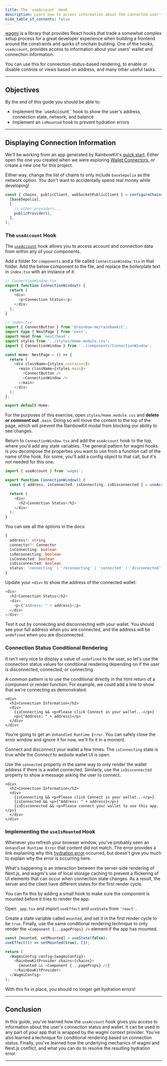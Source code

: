```yaml
---
title: The `useAccount` Hook
description: Learn how to access information about the connected user's wallet.
hide_table_of_contents: false
---
```


[wagmi] is a library that provides React hooks that trade a somewhat complex setup process for a great developer experience when building a frontend around the constraints and quirks of onchain building. One of the hooks, `useAccount`, provides access to information about your users' wallet and connection information.

You can use this for connection-status-based rendering, to enable or disable controls or views based on address, and many other useful tasks.

---

## Objectives

By the end of this guide you should be able to:

- Implement the `useAccount`` hook to show the user's address, connection state, network, and balance
- Implement an `isMounted` hook to prevent hydration errors

---

## Displaying Connection Information

We'll be working from an app generated by RainbowKit's [quick start]. Either open the one you created when we were exploring [Wallet Connectors], or create a new one for this project.

Either way, change the list of chains to only include `baseSepolia` as the network option. You don't want to accidentally spend real money while developing!

```typescript
const { chains, publicClient, webSocketPublicClient } = configureChains(
  [baseSepolia],
  [
    // other providers...
    publicProvider(),
  ],
);
```

### The `useAccount` Hook

The [`useAccount`] hook allows you to access account and connection data from within any of your components.

Add a folder for `components` and a file called `ConnectionWindow.tsx` in that folder. Add the below component to the file, and replace the boilerplate text in `index.tsx` with an instance of it.

```typescript
// ConnectionWindow.tsx
export function ConnectionWindow() {
  return (
    <div>
      <p>Connection Status</p>
    </div>
  );
}
```

```typescript
// index.tsx
import { ConnectButton } from '@rainbow-me/rainbowkit';
import type { NextPage } from 'next';
import Head from 'next/head';
import styles from '../styles/Home.module.css';
import { ConnectionWindow } from '../components/ConnectionWindow';

const Home: NextPage = () => {
  return (
    <div className={styles.container}>
      <main className={styles.main}>
        <ConnectButton />
        <ConnectionWindow />
      </main>
    </div>
  );
};

export default Home;
```

For the purposes of this exercise, open `styles/Home.module.css` and **delete or comment out** `.main`. Doing so will move the content to the top of the page, which will prevent the RainbowKit modal from blocking our ability to see changes.

Return to `ConnectionWindow.tsx` and add the `useAccount` hook to the top, where you'd add any state variables. The general pattern for wagmi hooks is you decompose the properties you want to use from a function call of the name of the hook. For some, you'll add a config object to that call, but it's not needed for this one.

```typescript
import { useAccount } from 'wagmi';

export function ConnectionWindow() {
  const { address, isConnected, isConnecting, isDisconnected } = useAccount();

  return (
    <div>
      <h2>Connection Status</h2>
    </div>
  );
}
```

You can see all the options in the docs:

```typescript
{
  address?: string
  connector?: Connector
  isConnecting: boolean
  isReconnecting: boolean
  isConnected: boolean
  isDisconnected: boolean
  status: 'connecting' | 'reconnecting' | 'connected' | 'disconnected'
}
```

Update your `<div>` to show the address of the connected wallet:

```Typescript
<div>
  <h2>Connection Status</h2>
  <div>
    <p>{"Address: " + address}</p>
  </div>
</div>
```

Test it out by connecting and disconnecting with your wallet. You should see your full address when you are connected, and the address will be `undefined` when you are disconnected.

### Connection Status Conditional Rendering

It isn't very nice to display a value of `undefined` to the user, so let's use the connection status values for conditional rendering depending on if the user is disconnected, connected, or connecting.

A common pattern is to use the conditional directly in the html return of a component or render function. For example, we could add a line to show that we're connecting as demonstrated:

```
<div>
  <h2>Connection Information</h2>
  <div>
    {isConnecting && <p>Please click Connect in your wallet...</p>}
    <p>{"Address: " + address}</p>
  </div>
</div>
```

You're going to get an `Unhandled Runtime Error`. You can safely close the error window and ignore it for now, we'll fix it in a moment.

Connect and disconnect your wallet a few times. The `isConnecting` state is true while the _Connect to website_ wallet UI is open.

Use the `connected` property in the same way to only render the wallet address if there is a wallet connected. Similarly, use the `isDisconnected` property to show a message asking the user to connect.

```
<div>
  <h2>Connection Information</h2>
  <div>
    {isConnecting && <p>Please click Connect in your wallet...</p>}
    {isConnected && <p>{"Address: " + address}</p>}
    {isDisconnected && <p>Please connect your wallet to use this app.</p>}
  </div>
</div>
```

### Implementing the `useIsMounted` Hook

Whenever you refresh your browser window, you've probably seen an `Unhandled Runtime Error` that content did not match. The error provides a link explaining why this [hydration error] occurred, but doesn't give you much to explain why the error is occurring here.

What's happening is an interaction between the server-side rendering of Next.js, and wagmi's use of local storage caching to prevent a flickering of UI elements that can occur when connection state changes. As a result, the server and the client have different states for the first render cycle.

You can fix this by adding a small hook to make sure the component is mounted before it tries to render the app.

Open `_app.tsx` and import `useEffect` and `useState` from `'react'`.

Create a state variable called `mounted`, and set it in the first render cycle to be `true`. Finally, use the same conditional rendering technique to only render the `<Component {...pageProps} />` element if the app has mounted.

```typescript
const [mounted, setMounted] = useState(false);
useEffect(() => setMounted(true), []);

return (
  <WagmiConfig config={wagmiConfig}>
    <RainbowKitProvider chains={chains}>
      {mounted && <Component {...pageProps} />}
    </RainbowKitProvider>
  </WagmiConfig>
);
```

With this fix in place, you should no longer get hydration errors!

---

## Conclusion

In this guide, you've learned how the `useAccount` hook gives you access to information about the user's connection status and wallet. It can be used in any part of your app that is wrapped by the wagmi context provider. You've also learned a technique for conditional rendering based on connection status. Finally, you've learned how the underlying mechanics of wagmi and Next.js conflict, and what you can do to resolve the resulting hydration error.

---

[RainbowKit]: https://www.rainbowkit.com/
[wagmi]: https://wagmi.sh/
[quick start]: https://www.rainbowkit.com/docs/installation/
[Wallet Connectors]: ../frontend-setup/wallet-connectors/
[`useAccount`]: https://wagmi.sh/react/hooks/useAccount
[hydration error]: https://nextjs.org/docs/messages/react-hydration-error
